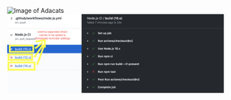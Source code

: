 ![Image of Adacats](https://octodex.github.com/images/Adacats.png)
![new image](https://github.com/OKiMaureen/markdown-portfolio/blob/master/_includes/Failed%20CI%20checks.png?raw=true)
